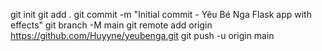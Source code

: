 git init
git add .
git commit -m "Initial commit - Yêu Bé Nga Flask app with effects"
git branch -M main
git remote add origin https://github.com/Huyyne/yeubenga.git
git push -u origin main
